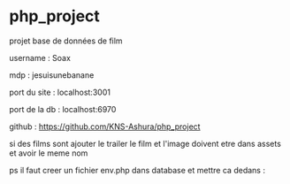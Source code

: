 # php_project
projet base de données de film

username : Soax

mdp : jesuisunebanane

port du site : localhost:3001

port de la db : localhost:6970

github : https://github.com/KNS-Ashura/php_project


si des films sont ajouter le trailer le film et l'image doivent etre dans assets et avoir le meme nom

ps il faut creer un fichier env.php dans database et mettre ca dedans :

<?php
$host = 'db2';  
$dbname = 'monsite2';  
$user = 'user';  
$password = 'password';
?>